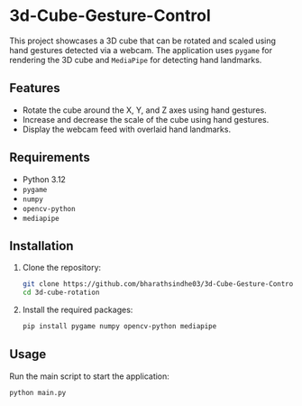 # 3d-Cube-Gesture-Control

This project showcases a 3D cube that can be rotated and scaled using hand gestures detected via a webcam. The application uses `pygame` for rendering the 3D cube and `MediaPipe` for detecting hand landmarks.

## Features

- Rotate the cube around the X, Y, and Z axes using hand gestures.
- Increase and decrease the scale of the cube using hand gestures.
- Display the webcam feed with overlaid hand landmarks.

## Requirements

- Python 3.12
- `pygame`
- `numpy`
- `opencv-python`
- `mediapipe`

## Installation

1. Clone the repository:

    ```bash
    git clone https://github.com/bharathsindhe03/3d-Cube-Gesture-Control.git
    cd 3d-cube-rotation
    ```

2. Install the required packages:

    ```bash
    pip install pygame numpy opencv-python mediapipe
    ```

## Usage

Run the main script to start the application:

```bash
python main.py
